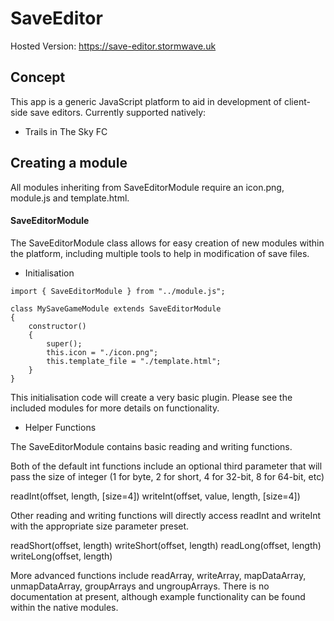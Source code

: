 # SaveEditor

Hosted Version: https://save-editor.stormwave.uk

## Concept

This app is a generic JavaScript platform to aid in development of client-side save editors. Currently supported natively:
- Trails in The Sky FC

## Creating a module

All modules inheriting from SaveEditorModule require an icon.png, module.js and template.html.

#### SaveEditorModule

The SaveEditorModule class allows for easy creation of new modules within the platform, including multiple tools to help in modification of save files.

- Initialisation

```
import { SaveEditorModule } from "../module.js";

class MySaveGameModule extends SaveEditorModule
{
    constructor()
    {
        super();
        this.icon = "./icon.png";
        this.template_file = "./template.html";
	}
}
```

This initialisation code will create a very basic plugin. Please see the included modules for more details on functionality.

- Helper Functions

The SaveEditorModule contains basic reading and writing functions.


Both of the default int functions include an optional third parameter that will pass the size of integer (1 for byte, 2 for short, 4 for 32-bit, 8 for 64-bit, etc)

readInt(offset, length, [size=4])
writeInt(offset, value, length, [size=4])

Other reading and writing functions will directly access readInt and writeInt with the appropriate size parameter preset.

readShort(offset, length)
writeShort(offset, length)
readLong(offset, length)
writeLong(offset, length)

More advanced functions include readArray, writeArray, mapDataArray, unmapDataArray, groupArrays and ungroupArrays. There is no documentation at present, although example functionality can be found within the native modules.
